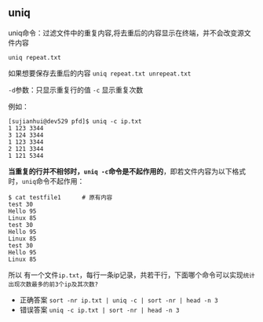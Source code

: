 ## uniq 

uniq命令：过滤文件中的重复内容,将去重后的内容显示在终端，并不会改变源文件内容

    uniq repeat.txt

如果想要保存去重后的内容 `uniq repeat.txt unrepeat.txt`

`-d`参数：只显示重复行的值
`-c` 显示重复次数

例如：

    [sujianhui@dev529 pfd]$ uniq -c ip.txt 
    1 123 3344
    3 124 3344
    1 123 3344
    2 121 3344
    1 121 5344

**当重复的行并不相邻时，`uniq -c`命令是不起作用的**，即若文件内容为以下格式时，`uniq`命令不起作用：

    $ cat testfile1      # 原有内容 
    test 30  
    Hello 95  
    Linux 85 
    test 30  
    Hello 95  
    Linux 85 
    test 30  
    Hello 95  
    Linux 85 
    
所以 有一个文件`ip.txt`，每行一条ip记录，共若干行，下面哪个命令可以实现`统计出现次数最多的前3个ip及其次数?`

 - 正确答案 `sort -nr ip.txt | uniq -c | sort -nr | head -n 3`
 - 错误答案 `uniq -c ip.txt | sort -nr | head -n 3`  
 
 